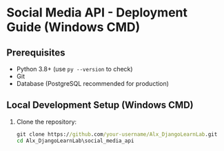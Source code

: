 # Social Media API - Deployment Guide (Windows CMD)

## Prerequisites
- Python 3.8+ (use `py --version` to check)
- Git
- Database (PostgreSQL recommended for production)

## Local Development Setup (Windows CMD)

1. Clone the repository:
   ```cmd
   git clone https://github.com/your-username/Alx_DjangoLearnLab.git
   cd Alx_DjangoLearnLab\social_media_api